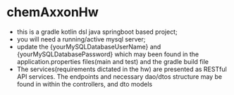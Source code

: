 # chemAxxonHw

- this is a gradle kotlin dsl java springboot based project;
- you will need a running/active mysql server;
- update the {yourMySQLDatabaseUserName} and {yourMySQLDatabasePassword} which may been found in the application.properties files(main and test) and the gradle build file
- The services(requirements dictated in the hw) are presented as RESTful API services. The endpoints and necessary dao/dtos structure may be found in within the controllers, and dto models
